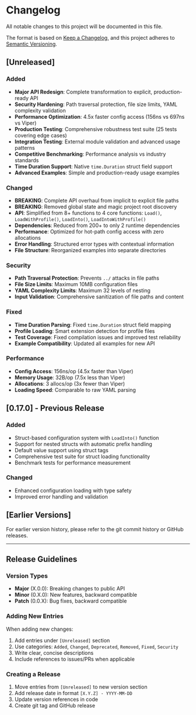# Changelog

All notable changes to this project will be documented in this file.

The format is based on [Keep a Changelog](https://keepachangelog.com/en/1.0.0/),
and this project adheres to [Semantic Versioning](https://semver.org/spec/v2.0.0.html).

## [Unreleased]

### Added
- **Major API Redesign**: Complete transformation to explicit, production-ready API
- **Security Hardening**: Path traversal protection, file size limits, YAML complexity validation  
- **Performance Optimization**: 4.5x faster config access (156ns vs 697ns vs Viper)
- **Production Testing**: Comprehensive robustness test suite (25 tests covering edge cases)
- **Integration Testing**: External module validation and advanced usage patterns
- **Competitive Benchmarking**: Performance analysis vs industry standards
- **Time Duration Support**: Native `time.Duration` struct field support
- **Advanced Examples**: Simple and production-ready usage examples

### Changed
- **BREAKING**: Complete API overhaul from implicit to explicit file paths
- **BREAKING**: Removed global state and magic project root discovery  
- **API**: Simplified from 8+ functions to 4 core functions: `Load()`, `LoadWithProfile()`, `LoadInto()`, `LoadIntoWithProfile()`
- **Dependencies**: Reduced from 200+ to only 2 runtime dependencies
- **Performance**: Optimized for hot-path config access with zero allocations
- **Error Handling**: Structured error types with contextual information
- **File Structure**: Reorganized examples into separate directories

### Security  
- **Path Traversal Protection**: Prevents `../` attacks in file paths
- **File Size Limits**: Maximum 10MB configuration files
- **YAML Complexity Limits**: Maximum 32 levels of nesting
- **Input Validation**: Comprehensive sanitization of file paths and content

### Fixed  
- **Time Duration Parsing**: Fixed `time.Duration` struct field mapping
- **Profile Loading**: Smart extension detection for profile files
- **Test Coverage**: Fixed compilation issues and improved test reliability
- **Example Compatibility**: Updated all examples for new API

### Performance
- **Config Access**: 156ns/op (4.5x faster than Viper)
- **Memory Usage**: 32B/op (7.5x less than Viper)  
- **Allocations**: 3 allocs/op (3x fewer than Viper)
- **Loading Speed**: Comparable to raw YAML parsing

## [0.17.0] - Previous Release

### Added
- Struct-based configuration system with `LoadInto()` function
- Support for nested structs with automatic prefix handling
- Default value support using struct tags
- Comprehensive test suite for struct loading functionality
- Benchmark tests for performance measurement

### Changed
- Enhanced configuration loading with type safety
- Improved error handling and validation

## [Earlier Versions]

For earlier version history, please refer to the git commit history or GitHub releases.

---

## Release Guidelines

### Version Types
- **Major** (X.0.0): Breaking changes to public API
- **Minor** (0.X.0): New features, backward compatible
- **Patch** (0.0.X): Bug fixes, backward compatible

### Adding New Entries
When adding new changes:
1. Add entries under `[Unreleased]` section
2. Use categories: `Added`, `Changed`, `Deprecated`, `Removed`, `Fixed`, `Security`
3. Write clear, concise descriptions
4. Include references to issues/PRs when applicable

### Creating a Release
1. Move entries from `[Unreleased]` to new version section
2. Add release date in format `[X.Y.Z] - YYYY-MM-DD`
3. Update version references in code
4. Create git tag and GitHub release